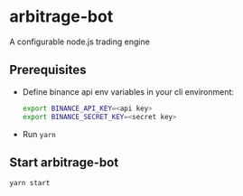 # arbitrage-bot

A configurable node.js trading engine

## Prerequisites

- Define binance api env variables in your cli environment:
    ```sh
    export BINANCE_API_KEY=<api key>
    export BINANCE_SECRET_KEY=<secret key>
    ```
- Run `yarn`

## Start arbitrage-bot

`yarn start`